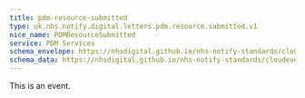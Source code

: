 ```yaml
---
title: pdm-resource-submitted
type: uk.nhs.notify.digital.letters.pdm.resource.submitted.v1
nice_name: PDMResourceSubmitted
service: PDM Services
schema_envelope: https://nhsdigital.github.io/nhs-notify-standards/cloudevents/nhs-notify-example-event.schema.json
schema_data: https://nhsdigital.github.io/nhs-notify-standards/cloudevents/nhs-notify-example-event-data.schema.json
---
```


This is an event.
